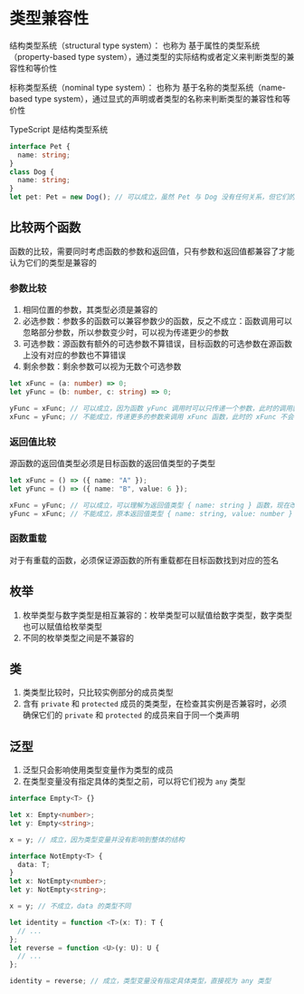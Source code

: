 # 类型兼容性

结构类型系统（structural type system）：
也称为 基于属性的类型系统（property-based type system），通过类型的实际结构或者定义来判断类型的兼容性和等价性

标称类型系统（nominal type system）：
也称为 基于名称的类型系统（name-based type system），通过显式的声明或者类型的名称来判断类型的兼容性和等价性

TypeScript 是结构类型系统

```ts
interface Pet {
  name: string;
}
class Dog {
  name: string;
}
let pet: Pet = new Dog(); // 可以成立，虽然 Pet 与 Dog 没有任何关系，但它们的结构是兼容的
```

## 比较两个函数

函数的比较，需要同时考虑函数的参数和返回值，只有参数和返回值都兼容了才能认为它们的类型是兼容的

### 参数比较

1. 相同位置的参数，其类型必须是兼容的
2. 必选参数：参数多的函数可以兼容参数少的函数，反之不成立：函数调用可以忽略部分参数，所以参数变少时，可以视为传递更少的参数
3. 可选参数：源函数有额外的可选参数不算错误，目标函数的可选参数在源函数上没有对应的参数也不算错误
4. 剩余参数：剩余参数可以视为无数个可选参数

```ts
let xFunc = (a: number) => 0;
let yFunc = (b: number, c: string) => 0;

yFunc = xFunc; // 可以成立，因为函数 yFunc 调用时可以只传递一个参数，此时的调用就跟函数 xFunc 一样了，所以认为它们的类型是兼容的
xFunc = yFunc; // 不能成立，传递更多的参数来调用 xFunc 函数，此时的 xFunc 不会被认为是跟原函数等价的，故而不兼容
```

### 返回值比较

源函数的返回值类型必须是目标函数的返回值类型的子类型

```ts
let xFunc = () => ({ name: "A" });
let yFunc = () => ({ name: "B", value: 6 });

xFunc = yFunc; // 可以成立，可以理解为返回值类型 { name: string } 函数，现在改为 { name: string, value: number }，类型是兼容的
yFunc = xFunc; // 不能成立，原本返回值类型 { name: string, value: number } 变成 { name: string }，缺失了部分属性，不兼容
```

### 函数重载

对于有重载的函数，必须保证源函数的所有重载都在目标函数找到对应的签名

## 枚举

1. 枚举类型与数字类型是相互兼容的：枚举类型可以赋值给数字类型，数字类型也可以赋值给枚举类型
2. 不同的枚举类型之间是不兼容的

## 类

1. 类类型比较时，只比较实例部分的成员类型
2. 含有 `private` 和 `protected` 成员的类类型，在检查其实例是否兼容时，必须确保它们的 `private` 和 `protected` 的成员来自于同一个类声明

## 泛型

1. 泛型只会影响使用类型变量作为类型的成员
2. 在类型变量没有指定具体的类型之前，可以将它们视为 `any` 类型

```ts
interface Empty<T> {}

let x: Empty<number>;
let y: Empty<string>;

x = y; // 成立，因为类型变量并没有影响到整体的结构
```

```ts
interface NotEmpty<T> {
  data: T;
}
let x: NotEmpty<number>;
let y: NotEmpty<string>;

x = y; // 不成立，data 的类型不同
```

```ts
let identity = function <T>(x: T): T {
  // ...
};
let reverse = function <U>(y: U): U {
  // ...
};

identity = reverse; // 成立，类型变量没有指定具体类型，直接视为 any 类型
```
